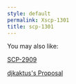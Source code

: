 ```yaml
---
style: default
permalink: Xscp-1301
title: scp-1301
---
```

You may also like:

[SCP-2909](http://scp-wiki.net/scp-2909)

[djkaktus's Proposal](http://scp-wiki.net/djkaktus-s-proposal)
